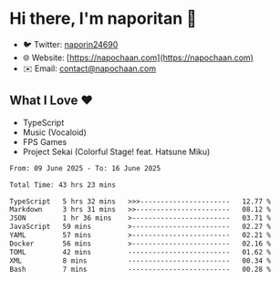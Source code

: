 # Hi there, I'm naporitan 👋

- 🐦 Twitter: [naporin24690](https://twitter.com/naporin24690)
- 🌐 Website: [https://napochaan.com](https://napochaan.com)
- ✉️ Email: [contact@napochaan.com](mailto:contact@napochaan.com)

## What I Love ❤️
- TypeScript
- Music (Vocaloid)
- FPS Games
- Project Sekai (Colorful Stage! feat. Hatsune Miku)

<!--START_SECTION:waka-->

```txt
From: 09 June 2025 - To: 16 June 2025

Total Time: 43 hrs 23 mins

TypeScript   5 hrs 32 mins   >>>----------------------   12.77 %
Markdown     3 hrs 31 mins   >>-----------------------   08.12 %
JSON         1 hr 36 mins    >------------------------   03.71 %
JavaScript   59 mins         >------------------------   02.27 %
YAML         57 mins         >------------------------   02.21 %
Docker       56 mins         >------------------------   02.16 %
TOML         42 mins         -------------------------   01.62 %
XML          8 mins          -------------------------   00.34 %
Bash         7 mins          -------------------------   00.28 %
```

<!--END_SECTION:waka-->

